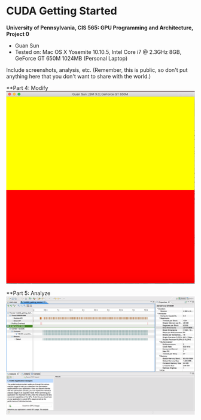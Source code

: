 CUDA Getting Started
====================

**University of Pennsylvania, CIS 565: GPU Programming and Architecture, Project 0**

* Guan Sun
* Tested on: Mac OS X Yosemite 10.10.5, Intel Core i7 @ 2.3GHz 8GB, GeForce GT 650M 1024MB (Personal Laptop)

Include screenshots, analysis, etc. (Remember, this is public, so don't put anything here that you don't want to
share with the world.)

**Part 4: Modify
![](images/Screenshot1.png)

**Part 5: Analyze
![](images/Screenshot2.png)

